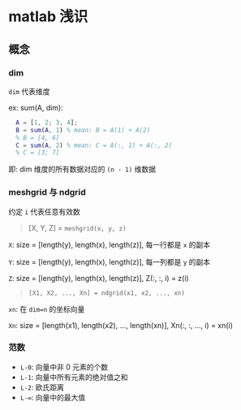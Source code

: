 # matlab 浅识

## 概念

### dim

`dim` 代表维度

ex: sum(A, dim):

```matlab
  A = [1, 2; 3, 4];
  B = sum(A, 1) % mean: B = A(1) + A(2)
  % B = [4, 6]
  C = sum(A, 2) % mean: C = A(:, 1) + A(:, 2)
  % C = [3; 7]
```

即: dim 维度的所有数据对应的 `(n - 1)` 维数据

### meshgrid 与 ndgrid

约定 `i` 代表任意有效数

> [X, Y, Z] = `meshgrid(x, y, z)`

`X`: size = [length(y), length(x), length(z)], 每一行都是 `x` 的副本

`Y`: size = [length(y), length(x), length(z)], 每一列都是 `y` 的副本

`Z`: size = [length(y), length(x), length(z)], Z(:, :, i) = z(i)

> `[X1, X2, ..., Xn] = ndgrid(x1, x2, ..., xn)`

`xn`: 在 `dim=n` 的坐标向量

`Xn`: size = [length(x1), length(x2), ..., length(xn)], Xn(:, :, ..., i) = xn(i)

### 范数

- `L-0`: 向量中非 0 元素的个数
- `L-1`: 向量中所有元素的绝对值之和
- `L-2`: 欧氏距离
- `L-∞`: 向量中的最大值
